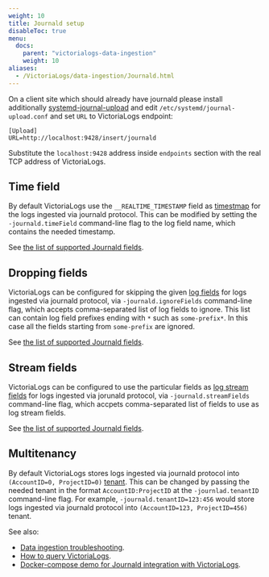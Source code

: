 ```yaml
---
weight: 10
title: Journald setup
disableToc: true
menu:
  docs:
    parent: "victorialogs-data-ingestion"
    weight: 10
aliases:
  - /VictoriaLogs/data-ingestion/Journald.html
---
```

On a client site which should already have journald please install additionally [systemd-journal-upload](https://www.freedesktop.org/software/systemd/man/latest/systemd-journal-upload.service.html) and edit `/etc/systemd/journal-upload.conf` and set `URL` to VictoriaLogs endpoint:

```
[Upload]
URL=http://localhost:9428/insert/journald
```

Substitute the `localhost:9428` address inside `endpoints` section with the real TCP address of VictoriaLogs.

## Time field

By default VictoriaLogs use the `__REALTIME_TIMESTAMP` field as [timestmap](https://docs.victoriametrics.com/victorialogs/keyconcepts/#time-field)
for the logs ingested via journald protocol. This can be modified by setting the `-journald.timeField` command-line flag to the log field name,
which contains the needed timestamp.

See [the list of supported Journald fields](https://www.freedesktop.org/software/systemd/man/latest/systemd.journal-fields.html).

## Dropping fields

VictoriaLogs can be configured for skipping the given [log fields](https://docs.victoriametrics.com/victorialogs/keyconcepts/#data-model)
for logs ingested via journald protocol, via `-journald.ignoreFields` command-line flag, which accepts comma-separated list of log fields to ignore.
This list can contain log field prefixes ending with `*` such as `some-prefix*`. In this case all the fields starting from `some-prefix` are ignored.

See [the list of supported Journald fields](https://www.freedesktop.org/software/systemd/man/latest/systemd.journal-fields.html).

## Stream fields

VictoriaLogs can be configured to use the particular fields as [log stream fields](https://docs.victoriametrics.com/victorialogs/keyconcepts/#stream-fields)
for logs ingested via jorunald protocol, via `-journald.streamFields` command-line flag, which accpets comma-separated list of fields to use as log stream fields.

See [the list of supported Journald fields](https://www.freedesktop.org/software/systemd/man/latest/systemd.journal-fields.html).

## Multitenancy

By default VictoriaLogs stores logs ingested via journald protocol into `(AccountID=0, ProjectID=0)` [tenant](https://docs.victoriametrics.com/victorialogs/#multitenancy).
This can be changed by passing the needed tenant in the format `AccountID:ProjectID` at the `-journlad.tenantID` command-line flag.
For example, `-journald.tenantID=123:456` would store logs ingested via journald protocol into `(AccountID=123, ProjectID=456)` tenant.

See also:

- [Data ingestion troubleshooting](https://docs.victoriametrics.com/victorialogs/data-ingestion/#troubleshooting).
- [How to query VictoriaLogs](https://docs.victoriametrics.com/victorialogs/querying/).
- [Docker-compose demo for Journald integration with VictoriaLogs](https://github.com/VictoriaMetrics/VictoriaMetrics/tree/master/deployment/docker/victorialogs/journald).
